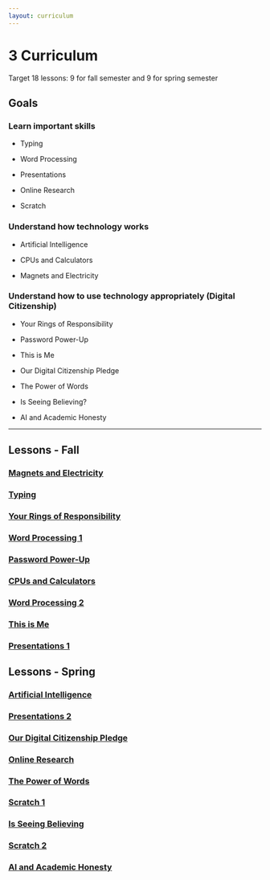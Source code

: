 ```yaml
---
layout: curriculum
---
```


# 3 Curriculum

Target 18 lessons: 9 for fall semester and 9 for spring semester

## Goals

### Learn important skills

* Typing

* Word Processing

* Presentations

* Online Research

* Scratch

### Understand how technology works

* Artificial Intelligence

* CPUs and Calculators

* Magnets and Electricity


### Understand how to use technology appropriately (Digital Citizenship)

* Your Rings of Responsibility

* Password Power-Up

* This is Me

* Our Digital Citizenship Pledge

* The Power of Words

* Is Seeing Believing?

* AI and Academic Honesty

---

## Lessons - Fall

### [Magnets and Electricity](magnets_and_electricity.md)

### [Typing](typing.md)

### [Your Rings of Responsibility](your_rings_of_responsibility.md)

### [Word Processing 1](word_processing_1.md)

### [Password Power-Up](password_power_up.md)

### [CPUs and Calculators](cpus_and_calculators.md)

### [Word Processing 2](word_processing_2.md)

### [This is Me](this_is_me.md)

### [Presentations 1](presentations_1.md)

## Lessons - Spring

### [Artificial Intelligence](artificial_intelligence.md)

### [Presentations 2](presentations_2.md)

### [Our Digital Citizenship Pledge](our_digital_citizenship_pledge.md)

### [Online Research](online_research.md)

### [The Power of Words](the_power_of_words.md)

### [Scratch 1](scratch_1.md)

### [Is Seeing Believing](is_seeing_beliving.md)

### [Scratch 2](scratch_2.md)

### [AI and Academic Honesty](ai_and_academic_honesty.md)

